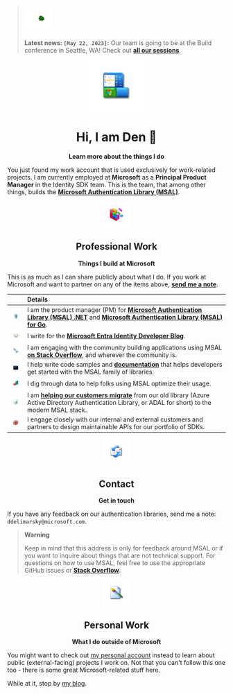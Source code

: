 ><img src="media/loading.webp" width="64px" /> 
>
><strong>Latest news: <code>[May 22, 2023]</code>:</strong> Our team is going to be at the Build conference in Seattle, WA! Check out <strong><a href="https://devblogs.microsoft.com/identity/build-2023-ciam-sessions/">all our sessions</a></strong>.

<div align="center">
	<img src="media/xp.png" width="128px" />
	<h1>Hi, I am Den 👋</h2>
	<p>
		<b>Learn more about the things I do</b>
	</p>
</div>

You just found my work account that is used exclusively for work-related projects. I am currently employed at **Microsoft** as a **Principal Product Manager** in the Identity SDK team. This is the team, that among other things, builds the **[Microsoft Authentication Library (MSAL)](https://learn.microsoft.com/entra/msal/)**.

<div align="center">
	<img src="media/defrag.png" width="64px" />
	<h2>Professional Work</h2>
	<p>
		<b>Things I build at Microsoft</b>
	</p>
</div>

This is as much as I can share publicly about what I do. If you work at Microsoft and want to partner on any of the items above, **[send me a note](#contact)**.

| | Details |
|:---|:---|
| <img src="/media/computer.png" width="64px" /> | I am the product manager (PM) for **[Microsoft Authentication Library (MSAL) .NET](https://learn.microsoft.com/entra/msal/dotnet/)** and **[Microsoft Authentication Library (MSAL) for Go](https://learn.microsoft.com/entra/msal/go/)**. |
| <img src="/media/write.png" width="64px" /> | I write for the **[Microsoft Entra Identity Developer Blog](https://devblogs.microsoft.com/identity/)**. |
| <img src="/media/comms.png" width="64px" /> | I am engaging with the community building applications using MSAL **[on Stack Overflow](https://stackoverflow.com/questions/tagged/azure-ad-msal)**, and wherever the community is. |
| <img src="/media/samples.png" width="64px" /> | I help write code samples and **[documentation](https://learn.microsoft.com/entra/msal/)** that helps developers get started with the MSAL family of libraries. |
| <img src="/media/data.png" width="64px" /> | I dig through data to help folks using MSAL optimize their usage. |
| <img src="/media/recycle.png" width="64px" /> | I am **[helping our customers migrate](https://learn.microsoft.com/azure/active-directory/develop/msal-migration)** from our old library (Azure Active Directory Authentication Library, or ADAL for short) to the modern MSAL stack. |
| <img src="/media/die.png" width="64px" /> | I engage closely with our internal and external customers and partners to design maintainable APIs for our portfolio of SDKs. |

<div align="center">
	<img src="media/mail.png" width="64px" />
	<h2>Contact</h2>
	<p>
		<b>Get in touch</b>
	</p>
</div>

If you have any feedback on our authentication libraries, send me a note: `ddelimarsky@microsoft.com`.

> **Warning**
>
> Keep in mind that this address is only for feedback around MSAL or if you want to inquire about things that are not technical support. For questions on how to use MSAL, feel free to use the appropriate GitHub issues or <strong><a href="https://stackoverflow.com/questions/tagged/azure-ad-msal">Stack Overflow</a></strong>.

<div align="center">
	<img src="media/bmp.png" width="64px" />
	<h2>Personal Work</h2>
	<p>
		<b>What I do outside of Microsoft</b>
	</p>
</div>

You might want to check out [my personal account](https://github.com/dend) instead to learn about public (external-facing) projects I work on. Not that you can't follow this one too - there is some great Microsoft-related stuff here.

While at it, stop by [my blog](https://den.dev).
